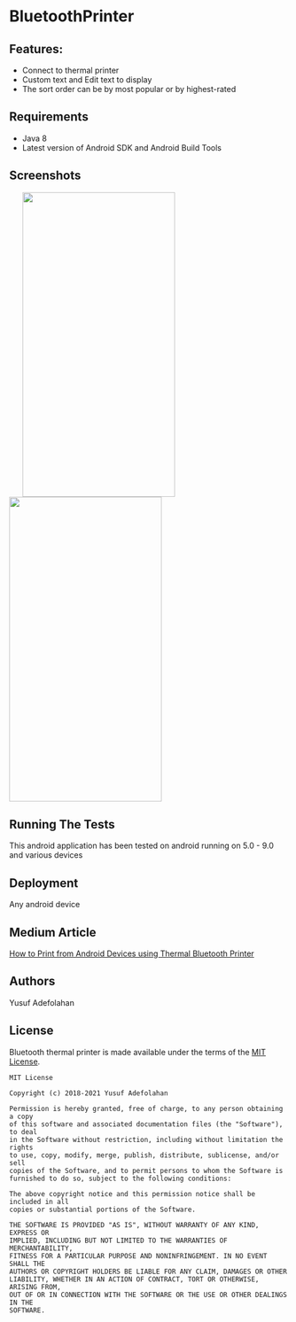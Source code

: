 # BluetoothPrinter


## Features:
* Connect to thermal printer
* Custom text and Edit text to display
* The sort order can be by most popular or by highest-rated


## Requirements
* Java 8
* Latest version of Android SDK and Android Build Tools

## Screenshots
<img height=550 width=275 src="https://user-images.githubusercontent.com/15203737/74158109-c61e7680-4c19-11ea-9e46-022e00cd96fe.jpg" hspace=24><img height=550 width=275 src="https://user-images.githubusercontent.com/15203737/74158619-af2c5400-4c1a-11ea-9f7c-3be923dc194e.jpg"/> 


## Running The Tests
This android application has been tested on android running on  5.0 - 9.0 and various devices

## Deployment
Any android device

## Medium Article
[How to Print from Android Devices using Thermal Bluetooth Printer](https://medium.com/@folahan/how-to-print-from-android-devices-using-thermal-bluetooth-printer-8dbc4750699d)


## Authors
Yusuf Adefolahan

## License

Bluetooth thermal printer is made available under the terms of the [MIT License](https://opensource.org/licenses/MIT).
```
MIT License

Copyright (c) 2018-2021 Yusuf Adefolahan

Permission is hereby granted, free of charge, to any person obtaining a copy
of this software and associated documentation files (the "Software"), to deal
in the Software without restriction, including without limitation the rights
to use, copy, modify, merge, publish, distribute, sublicense, and/or sell
copies of the Software, and to permit persons to whom the Software is
furnished to do so, subject to the following conditions:

The above copyright notice and this permission notice shall be included in all
copies or substantial portions of the Software.

THE SOFTWARE IS PROVIDED "AS IS", WITHOUT WARRANTY OF ANY KIND, EXPRESS OR
IMPLIED, INCLUDING BUT NOT LIMITED TO THE WARRANTIES OF MERCHANTABILITY,
FITNESS FOR A PARTICULAR PURPOSE AND NONINFRINGEMENT. IN NO EVENT SHALL THE
AUTHORS OR COPYRIGHT HOLDERS BE LIABLE FOR ANY CLAIM, DAMAGES OR OTHER
LIABILITY, WHETHER IN AN ACTION OF CONTRACT, TORT OR OTHERWISE, ARISING FROM,
OUT OF OR IN CONNECTION WITH THE SOFTWARE OR THE USE OR OTHER DEALINGS IN THE
SOFTWARE.
```
